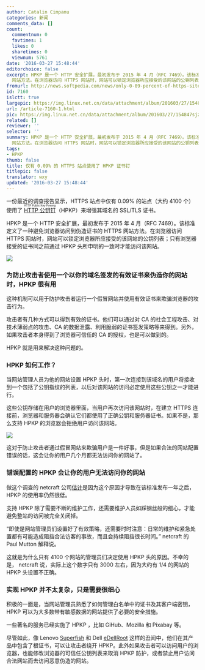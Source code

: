 ```yaml
---
author: Catalin Cimpanu
categories: 新闻
comments_data: []
count:
  commentnum: 0
  favtimes: 1
  likes: 0
  sharetimes: 0
  viewnum: 5761
date: '2016-03-27 15:48:44'
editorchoice: false
excerpt: HPKP 是一个 HTTP 安全扩展，最初发布于 2015 年 4 月（RFC 7469）。该标准定义了一种避免浏览器访问到伪造证书的 HTTPS
  网站方法。在浏览器访问 HTTPS 网站时，网站可以锁定浏览器所应接受的该网站的公钥列表；只有浏览器接受的证书同之前通过 HPKP 头所申明的一致时才能访问该网站。
fromurl: http://news.softpedia.com/news/only-0-09-percent-of-https-sites-are-using-certificate-pinning-502133.shtml
id: 7160
islctt: true
largepic: https://img.linux.net.cn/data/attachment/album/201603/27/154847sjz7ly0q7jp0mkwl.jpg
url: /article-7160-1.html
pic: https://img.linux.net.cn/data/attachment/album/201603/27/154847sjz7ly0q7jp0mkwl.jpg.thumb.jpg
related: []
reviewer: ''
selector: ''
summary: HPKP 是一个 HTTP 安全扩展，最初发布于 2015 年 4 月（RFC 7469）。该标准定义了一种避免浏览器访问到伪造证书的 HTTPS
  网站方法。在浏览器访问 HTTPS 网站时，网站可以锁定浏览器所应接受的该网站的公钥列表；只有浏览器接受的证书同之前通过 HPKP 头所申明的一致时才能访问该网站。
tags:
- HPKP
thumb: false
title: 仅有 0.09% 的 HTTPS 站点使用了 HPKP 证书钉
titlepic: false
translator: wxy
updated: '2016-03-27 15:48:44'
---
```


一份最近的调查报告显示，HTTPS 站点中仅有 0.09% 的站点（大约 4100 个）使用了 <ruby> <a href="/article-5282-1.html">  HTTP 公钥钉 </a> <rp>  （ </rp> <rt>  HTTP Public Key Pinning </rt> <rp>  ） </rp></ruby>（HPKP）来增强其域名的 SSL/TLS 证书。


HPKP 是一个 HTTP 安全扩展，最初发布于 2015 年 4 月（RFC 7469）。该标准定义了一种避免浏览器访问到伪造证书的 HTTPS 网站方法。在浏览器访问 HTTPS 网站时，网站可以锁定浏览器所应接受的该网站的公钥列表；只有浏览器接受的证书同之前通过 HPKP 头所申明的一致时才能访问该网站。


![](/data/attachment/album/201603/27/154847sjz7ly0q7jp0mkwl.jpg)


### 为防止攻击者使用一个以你的域名签发的有效证书来伪造你的网站时，HPKP 很有用


这种机制可以用于防护攻击者运行一个假冒网站并使用有效证书来欺骗浏览器的攻击行为。


攻击者有几种方式可以得到有效的证书。他们可以通过对 CA 的社会工程攻击、对技术薄弱点的攻击、CA 的数据泄露、利用脆弱的证书签发策略等来得到。另外，如果攻击者本身得到了浏览器可信任的 CA 的授权，也是可以做到的。


HPKP 就是用来解决这种问题的。


### HPKP 如何工作？


当网站管理人员为他的网站设置 HPKP 头时，第一次连接到该域名的用户将接收到一个包括了公钥指纹的列表，以后对该网站的访问必定使用这些公钥之一才能进行。


这些公钥存储在用户的浏览器里面，当用户再次访问该网站时，在建立 HTTPS 连接前，浏览器和服务器会确认它们都使用了正确公钥和服务器证书。如果不是，那么支持 HPKP 的浏览器会拒绝用户访问该网站。


![](/data/attachment/album/201603/27/154849ep1m1uwfujyc2kw2.png)


这对于防止攻击者通过假冒网站来欺骗用户是一件好事，但是如果合法的网站配置错误的话，这会让你的用户几个月都无法访问你的网站了。


### 错误配置的 HPKP 会让你的用户无法访问你的网站


做这个调查的 netcraft 公司[估计](http://news.netcraft.com/archives/2016/03/22/secure-websites-shun-http-public-key-pinning.html)是因为这个原因才导致在该标准发布一年之后，HPKP 的使用率仍然很低。


支持 HPKP 除了需要不断的维护工作，还需要维护人员如踩钢丝般的细心，才能避免整站的访问被完全关闭掉。


“即使是网站管理员们设置好了有效策略，还需要时时注意：日常的维护和紧急处置都有可能造成阻挡合法访客的事故，而且会持续阻挡很长时间。” netcraft 的 Paul Mutton 解释说。


这就是为什么只有 4100 个网站的管理员们决定使用 HPKP 头的原因。不幸的是， netcraft 说，实际上这个数字只有 3000 左右，因为大约有 1/4 的网站的 HPKP 头设置不正确。


### 实现 HPKP 并不太复杂，只是需要很细心


积极的一面是，当网站管理员熟悉了如何管理白名单中的证书及其客户端密钥，HPKP 可以为大多数带有敏感数据的网站提供了必要的安全措施。


一些著名的服务已经实施了 HPKP ，比如 GiHub、Mozilla 和 Pixabay 等。


尽管如此，像 Lenovo [Superfish](http://news.softpedia.com/news/Lenovo-Pushed-MitM-Capable-Browser-Add-On-Onto-Its-Products-473631.shtml) 和 Dell [eDellRoot](http://news.softpedia.com/news/dell-ships-laptops-with-root-certificate-big-security-no-no-496616.shtml) 这样的丑闻中，他们在其产品中包含了根证书，可以让攻击者绕开 HPKP。此外如果攻击者可以访问用户的浏览器，也能修改浏览器的可信任公钥列表来取消 HPKP 防护，或者禁止用户访问合法网站而去访问恶意伪造的网站。